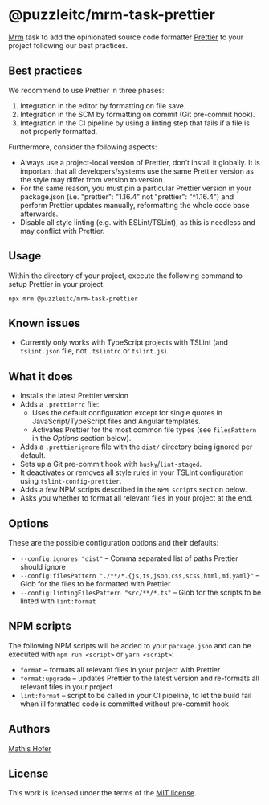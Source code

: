 # @puzzleitc/mrm-task-prettier

[Mrm](https://github.com/sapegin/mrm) task to add the opinionated source code formatter [Prettier](https://prettier.io/) to your project following our best practices.

## Best practices

We recommend to use Prettier in three phases:

1. Integration in the editor by formatting on file save.
2. Integration in the SCM by formatting on commit (Git pre-commit hook).
3. Integration in the CI pipeline by using a linting step that fails if a file is not properly formatted.

Furthermore, consider the following aspects:

- Always use a project-local version of Prettier, don’t install it globally. It is important that all developers/systems use the same Prettier version as the style may differ from version to version.
- For the same reason, you must pin a particular Prettier version in your package.json (i.e. "prettier": "1.16.4" not "prettier": "^1.16.4") and perform Prettier updates manually, reformatting the whole code base afterwards.
- Disable all style linting (e.g. with ESLint/TSLint), as this is needless and may conflict with Prettier.

## Usage

Within the directory of your project, execute the following command to setup Prettier in your project:

```
npx mrm @puzzleitc/mrm-task-prettier
```

## Known issues

- Currently only works with TypeScript projects with TSLint (and `tslint.json` file, not `.tslintrc` or `tslint.js`).

## What it does

- Installs the latest Prettier version
- Adds a `.prettierrc` file:
  - Uses the default configuration except for single quotes in JavaScript/TypeScript files and Angular templates.
  - Activates Prettier for the most common file types (see `filesPattern` in the _Options_ section below).
- Adds a `.prettierignore` file with the `dist/` directory being ignored per default.
- Sets up a Git pre-commit hook with `husky`/`lint-staged`.
- It deactivates or removes all style rules in your TSLint configuration using `tslint-config-prettier`.
- Adds a few NPM scripts described in the `NPM scripts` section below.
- Asks you whether to format all relevant files in your project at the end.

## Options

These are the possible configuration options and their defaults:

- `--config:ignores "dist"` – Comma separated list of paths Prettier should ignore
- `--config:filesPattern "./**/*.{js,ts,json,css,scss,html,md,yaml}"` – Glob for the files to be formatted with Prettier
- `--config:lintingFilesPattern "src/**/*.ts"` – Glob for the scripts to be linted with `lint:format`

## NPM scripts

The following NPM scripts will be added to your `package.json` and can be executed with `npm run <script>` or `yarn <script>`:

- `format` – formats all relevant files in your project with Prettier
- `format:upgrade` – updates Prettier to the latest version and re-formats all relevant files in your project
- `lint:format` – script to be called in your CI pipeline, to let the build fail when ill formatted code is committed without pre-commit hook

## Authors

[Mathis Hofer](https://github.com/hupf)

## License

This work is licensed under the terms of the [MIT license](License.md).
